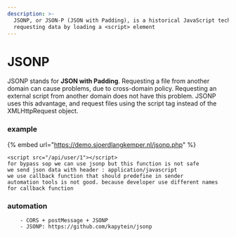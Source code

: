 ```yaml
---
description: >-
  JSONP, or JSON-P (JSON with Padding), is a historical JavaScript technique for
  requesting data by loading a <script> element
---
```


# JSONP

JSONP stands for **JSON with Padding**. Requesting a file from another domain can cause problems, due to cross-domain policy. Requesting an external script from another domain does not have this problem. JSONP uses this advantage, and request files using the script tag instead of the XMLHttpRequest object.

### example

{% embed url="https://demo.sjoerdlangkemper.nl/jsonp.php" %}

```
<script src="/api/user/1"></script>
for bypass sop we can use jsonp but this function is not safe
we send json data with header : application/javascript
we use callback function that should predefine in sender
automation tools is not good. because developer use different names for callback function
```

### automation

```
    - CORS + postMessage + JSONP
    - JSONP: https://github.com/kapytein/jsonp
```


